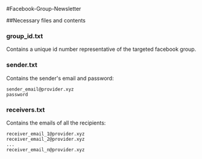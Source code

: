 #Facebook-Group-Newsletter

##Necessary files and contents

### group\_id.txt
Contains a unique id number representative of the targeted facebook group.

### sender.txt
Contains the sender's email and password:

	sender_email@provider.xyz
	password

### receivers.txt
Contains the emails of all the recipients:

	receiver_email_1@provider.xyz
	receiver_email_2@provider.xyz
	...
	receiver_email_n@provider.xyz